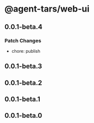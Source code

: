 # @agent-tars/web-ui

## 0.0.1-beta.4

### Patch Changes

- chore: publish

## 0.0.1-beta.3

## 0.0.1-beta.2

## 0.0.1-beta.1

## 0.0.1-beta.0
